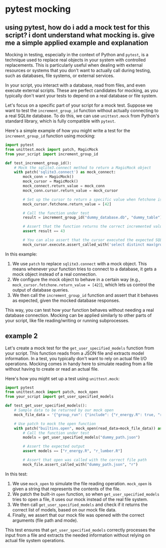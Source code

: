 # pytest mocking

## using pytest, how do i add a mock test for this script? i dont understand what mocking is. give me a simple applied example and explanation

Mocking in testing, especially in the context of Python and `pytest`, is a technique used to replace real objects in your system with controlled replacements. This is particularly useful when dealing with external resources or systems that you don't want to actually call during testing, such as databases, file systems, or external services.

In your script, you interact with a database, read from files, and even execute external scripts. These are perfect candidates for mocking, as you typically don't want your tests to depend on a real database or file system.

Let's focus on a specific part of your script for a mock test. Suppose we want to test the `increment_group_id` function without actually connecting to a real SQLite database. To do this, we can use `unittest.mock` from Python's standard library, which is fully compatible with `pytest`.

Here's a simple example of how you might write a test for the `increment_group_id` function using mocking:

```python
import pytest
from unittest.mock import patch, MagicMock
from your_script import increment_group_id

def test_increment_group_id():
    # Mock the sqlite3.connect method to return a MagicMock object
    with patch('sqlite3.connect') as mock_connect:
        mock_conn = MagicMock()
        mock_cursor = MagicMock()
        mock_connect.return_value = mock_conn
        mock_conn.cursor.return_value = mock_cursor

        # Set up the cursor to return a specific value when fetchone is called
        mock_cursor.fetchone.return_value = [42]

        # Call the function under test
        result = increment_group_id("dummy_database.db", "dummy_table")

        # Assert that the function returns the correct incremented value
        assert result == 43

        # You can also assert that the cursor executed the expected SQL query
        mock_cursor.execute.assert_called_with('select distinct max(group_id) from dummy_table')
```

In this example:
1. We use `patch` to replace `sqlite3.connect` with a mock object. This means whenever your function tries to connect to a database, it gets a mock object instead of a real connection.
2. We configure the mock object to behave in a certain way (e.g., `mock_cursor.fetchone.return_value = [42]`), which lets us control the output of database queries.
3. We then call the `increment_group_id` function and assert that it behaves as expected, given the mocked database responses.

This way, you can test how your function behaves without needing a real database connection. Mocking can be applied similarly to other parts of your script, like file reading/writing or running subprocesses.

## example 2

Let's create a mock test for the `get_user_specified_models` function from your script. This function reads from a JSON file and extracts model information. In a test, you typically don't want to rely on actual file I/O operations. Mocking comes in handy here to simulate reading from a file without having to create or read an actual file.

Here's how you might set up a test using `unittest.mock`:

```python
import pytest
from unittest.mock import patch, mock_open
from your_script import get_user_specified_models

def test_get_user_specified_models():
    # Sample data to be returned by our mock open
    mock_file_data = '{"group_run": {"include": {"r_energy.R": true, "r_concrete.R": false, "r_lumber.R": true}}}'

    # Use patch to mock the open function
    with patch("builtins.open", mock_open(read_data=mock_file_data)) as mock_file:
        # Call the function under test
        models = get_user_specified_models("dummy_path.json")

        # Assert the expected output
        assert models == ["r_energy.R", "r_lumber.R"]

        # Assert that open was called with the correct file path
        mock_file.assert_called_with("dummy_path.json", "r")
```

In this test:
1. We use `mock_open` to simulate the file reading operation. `mock_open` is given a string that represents the contents of the file.
2. We patch the built-in `open` function, so when `get_user_specified_models` tries to open a file, it uses our mock instead of the real file system.
3. We then call `get_user_specified_models` and check if it returns the correct list of models, based on our mock file data.
4. Finally, we assert that our mock file was opened with the correct arguments (file path and mode).

This test ensures that `get_user_specified_models` correctly processes the input from a file and extracts the needed information without relying on actual file system operations.

